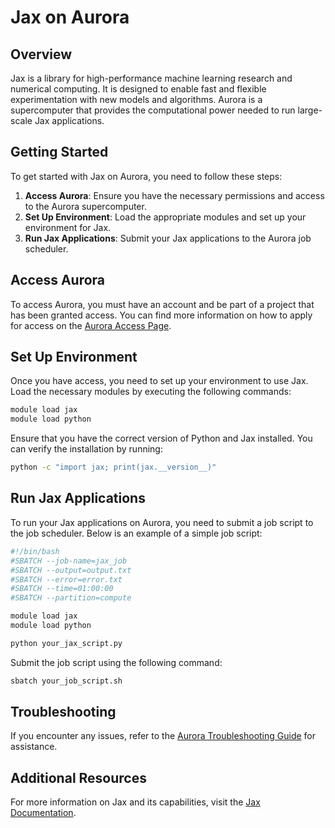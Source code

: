 # Jax on Aurora

## Overview

Jax is a library for high-performance machine learning research and numerical computing. It is designed to enable fast and flexible experimentation with new models and algorithms. Aurora is a supercomputer that provides the computational power needed to run large-scale Jax applications.

## Getting Started

To get started with Jax on Aurora, you need to follow these steps:

1. **Access Aurora**: Ensure you have the necessary permissions and access to the Aurora supercomputer.
2. **Set Up Environment**: Load the appropriate modules and set up your environment for Jax.
3. **Run Jax Applications**: Submit your Jax applications to the Aurora job scheduler.

## Access Aurora

To access Aurora, you must have an account and be part of a project that has been granted access. You can find more information on how to apply for access on the [Aurora Access Page](https://www.alcf.anl.gov/support-center/aurora-access).

## Set Up Environment

Once you have access, you need to set up your environment to use Jax. Load the necessary modules by executing the following commands:

```bash
module load jax
module load python
```

Ensure that you have the correct version of Python and Jax installed. You can verify the installation by running:

```bash
python -c "import jax; print(jax.__version__)"
```

## Run Jax Applications

To run your Jax applications on Aurora, you need to submit a job script to the job scheduler. Below is an example of a simple job script:

```bash
#!/bin/bash
#SBATCH --job-name=jax_job
#SBATCH --output=output.txt
#SBATCH --error=error.txt
#SBATCH --time=01:00:00
#SBATCH --partition=compute

module load jax
module load python

python your_jax_script.py
```

Submit the job script using the following command:

```bash
sbatch your_job_script.sh
```

## Troubleshooting

If you encounter any issues, refer to the [Aurora Troubleshooting Guide](https://www.alcf.anl.gov/support-center/aurora-troubleshooting) for assistance.

## Additional Resources

For more information on Jax and its capabilities, visit the [Jax Documentation](https://jax.readthedocs.io/).